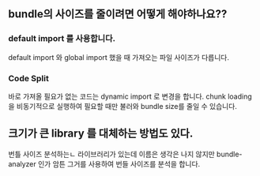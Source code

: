 ## bundle의 사이즈를 줄이려면 어떻게 해야하나요??

### default import 를 사용합니다.

default import 와 global import 했을 때 가져오는 파일 사이즈가 다릅니다.

### Code Split

바로 가져올 필요가 없는 코드는 dynamic import 로 변경을 합니다. chunk loading을 비동기적으로 실행하여 필요할 때만 불러와 bundle size를 줄일 수 있습니다.

## 크기가 큰 library 를 대체하는 방법도 있다.

번틀 사이즈 분석하는ㄴ 라이브러리가 있는데 이름은 생각은 나지 않지만 bundle-analyzer 인가 암튼 그거를 사용하여 번들 사이즈를 분석을 합니다.